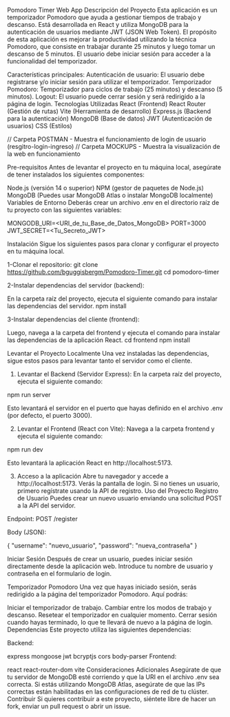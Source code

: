 Pomodoro Timer Web App
Descripción del Proyecto
Esta aplicación es un temporizador Pomodoro que ayuda a gestionar tiempos de trabajo y descanso. Está desarrollada en React y utiliza MongoDB para la autenticación de usuarios mediante JWT (JSON Web Token). El propósito de esta aplicación es mejorar la productividad utilizando la técnica Pomodoro, que consiste en trabajar durante 25 minutos y luego tomar un descanso de 5 minutos. El usuario debe iniciar sesión para acceder a la funcionalidad del temporizador.

Características principales:
Autenticación de usuario: El usuario debe registrarse y/o iniciar sesión para utilizar el temporizador.
Temporizador Pomodoro: Temporizador para ciclos de trabajo (25 minutos) y descanso (5 minutos).
Logout: El usuario puede cerrar sesión y será redirigido a la página de login.
Tecnologías Utilizadas
React (Frontend)
React Router (Gestión de rutas)
Vite (Herramienta de desarrollo)
Express.js (Backend para la autenticación)
MongoDB (Base de datos)
JWT (Autenticación de usuarios)
CSS (Estilos)

// Carpeta POSTMAN - Muestra el funcionamiento de login de usuario (resgitro-login-ingreso)
// Carpeta MOCKUPS - Muestra la visualización de la web en funcionamiento

Pre-requisitos
Antes de levantar el proyecto en tu máquina local, asegúrate de tener instalados los siguientes componentes:

Node.js (versión 14 o superior)
NPM (gestor de paquetes de Node.js)
MongoDB (Puedes usar MongoDB Atlas o instalar MongoDB localmente)
Variables de Entorno
Deberás crear un archivo .env en el directorio raíz de tu proyecto con las siguientes variables:

MONGODB_URI=<URI_de_tu_Base_de_Datos_MongoDB>
PORT=3000
JWT_SECRET=<Tu_Secreto_JWT>

Instalación
Sigue los siguientes pasos para clonar y configurar el proyecto en tu máquina local.

1-Clonar el repositorio:
git clone https://github.com/bguggisbergm/Pomodoro-Timer.git
cd pomodoro-timer

2-Instalar dependencias del servidor (backend):

En la carpeta raíz del proyecto, ejecuta el siguiente comando para instalar las dependencias del servidor.
npm install

3-Instalar dependencias del cliente (frontend):

Luego, navega a la carpeta del frontend y ejecuta el comando para instalar las dependencias de la aplicación React.
cd frontend
npm install

Levantar el Proyecto Localmente
Una vez instaladas las dependencias, sigue estos pasos para levantar tanto el servidor como el cliente.

1. Levantar el Backend (Servidor Express):
En la carpeta raíz del proyecto, ejecuta el siguiente comando:

npm run server

Esto levantará el servidor en el puerto que hayas definido en el archivo .env (por defecto, el puerto 3000).

2. Levantar el Frontend (React con Vite):
Navega a la carpeta frontend y ejecuta el siguiente comando:

npm run dev

Esto levantará la aplicación React en http://localhost:5173.

3. Acceso a la aplicación
Abre tu navegador y accede a http://localhost:5173.
Verás la pantalla de login. Si no tienes un usuario, primero regístrate usando la API de registro.
Uso del Proyecto
Registro de Usuario
Puedes crear un nuevo usuario enviando una solicitud POST a la API del servidor.

Endpoint: POST /register

Body (JSON):

{
  "username": "nuevo_usuario",
  "password": "nueva_contraseña"
}

Iniciar Sesión
Después de crear un usuario, puedes iniciar sesión directamente desde la aplicación web. Introduce tu nombre de usuario y contraseña en el formulario de login.

Temporizador Pomodoro
Una vez que hayas iniciado sesión, serás redirigido a la página del temporizador Pomodoro. Aquí podrás:

Iniciar el temporizador de trabajo.
Cambiar entre los modos de trabajo y descanso.
Resetear el temporizador en cualquier momento.
Cerrar sesión cuando hayas terminado, lo que te llevará de nuevo a la página de login.
Dependencias
Este proyecto utiliza las siguientes dependencias:

Backend:

express
mongoose
jwt
bcryptjs
cors
body-parser
Frontend:

react
react-router-dom
vite
Consideraciones Adicionales
Asegúrate de que tu servidor de MongoDB esté corriendo y que la URI en el archivo .env sea correcta.
Si estás utilizando MongoDB Atlas, asegúrate de que las IPs correctas están habilitadas en las configuraciones de red de tu clúster.
Contribuir
Si quieres contribuir a este proyecto, siéntete libre de hacer un fork, enviar un pull request o abrir un issue.
